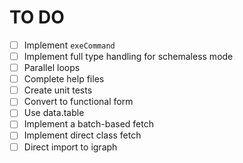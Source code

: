 # TO DO
- [ ] Implement `exeCommand`
- [ ] Implement full type handling for schemaless mode 
- [ ] Parallel loops 
- [ ] Complete help files
- [ ] Create unit tests
- [ ] Convert to functional form
- [ ] Use data.table
- [ ] Implement a batch-based fetch
- [ ] Implement direct class fetch
- [ ] Direct import to igraph
